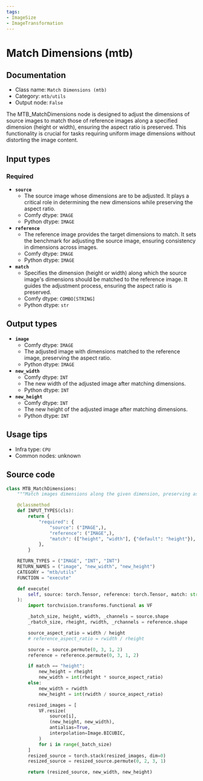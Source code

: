 ```yaml
---
tags:
- ImageSize
- ImageTransformation
---
```


# Match Dimensions (mtb)
## Documentation
- Class name: `Match Dimensions (mtb)`
- Category: `mtb/utils`
- Output node: `False`

The MTB_MatchDimensions node is designed to adjust the dimensions of source images to match those of reference images along a specified dimension (height or width), ensuring the aspect ratio is preserved. This functionality is crucial for tasks requiring uniform image dimensions without distorting the image content.
## Input types
### Required
- **`source`**
    - The source image whose dimensions are to be adjusted. It plays a critical role in determining the new dimensions while preserving the aspect ratio.
    - Comfy dtype: `IMAGE`
    - Python dtype: `IMAGE`
- **`reference`**
    - The reference image provides the target dimensions to match. It sets the benchmark for adjusting the source image, ensuring consistency in dimensions across images.
    - Comfy dtype: `IMAGE`
    - Python dtype: `IMAGE`
- **`match`**
    - Specifies the dimension (height or width) along which the source image's dimensions should be matched to the reference image. It guides the adjustment process, ensuring the aspect ratio is preserved.
    - Comfy dtype: `COMBO[STRING]`
    - Python dtype: `str`
## Output types
- **`image`**
    - Comfy dtype: `IMAGE`
    - The adjusted image with dimensions matched to the reference image, preserving the aspect ratio.
    - Python dtype: `IMAGE`
- **`new_width`**
    - Comfy dtype: `INT`
    - The new width of the adjusted image after matching dimensions.
    - Python dtype: `INT`
- **`new_height`**
    - Comfy dtype: `INT`
    - The new height of the adjusted image after matching dimensions.
    - Python dtype: `INT`
## Usage tips
- Infra type: `CPU`
- Common nodes: unknown


## Source code
```python
class MTB_MatchDimensions:
    """Match images dimensions along the given dimension, preserving aspect ratio."""

    @classmethod
    def INPUT_TYPES(cls):
        return {
            "required": {
                "source": ("IMAGE",),
                "reference": ("IMAGE",),
                "match": (["height", "width"], {"default": "height"}),
            },
        }

    RETURN_TYPES = ("IMAGE", "INT", "INT")
    RETURN_NAMES = ("image", "new_width", "new_height")
    CATEGORY = "mtb/utils"
    FUNCTION = "execute"

    def execute(
        self, source: torch.Tensor, reference: torch.Tensor, match: str
    ):
        import torchvision.transforms.functional as VF

        _batch_size, height, width, _channels = source.shape
        _rbatch_size, rheight, rwidth, _rchannels = reference.shape

        source_aspect_ratio = width / height
        # reference_aspect_ratio = rwidth / rheight

        source = source.permute(0, 3, 1, 2)
        reference = reference.permute(0, 3, 1, 2)

        if match == "height":
            new_height = rheight
            new_width = int(rheight * source_aspect_ratio)
        else:
            new_width = rwidth
            new_height = int(rwidth / source_aspect_ratio)

        resized_images = [
            VF.resize(
                source[i],
                (new_height, new_width),
                antialias=True,
                interpolation=Image.BICUBIC,
            )
            for i in range(_batch_size)
        ]
        resized_source = torch.stack(resized_images, dim=0)
        resized_source = resized_source.permute(0, 2, 3, 1)

        return (resized_source, new_width, new_height)

```
